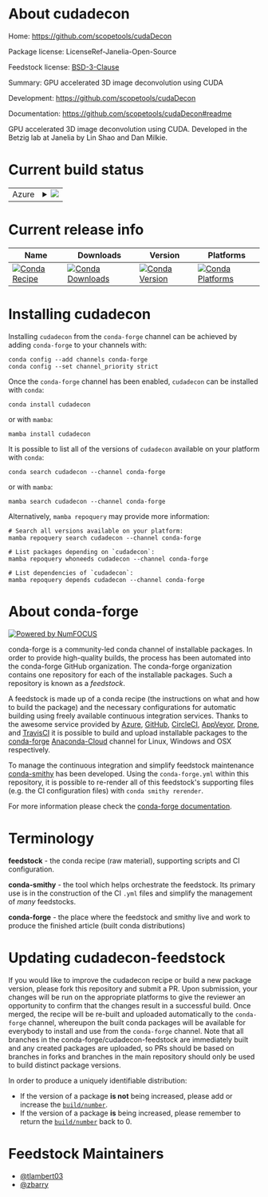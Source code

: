 About cudadecon
===============

Home: https://github.com/scopetools/cudaDecon

Package license: LicenseRef-Janelia-Open-Source

Feedstock license: [BSD-3-Clause](https://github.com/conda-forge/cudadecon-feedstock/blob/main/LICENSE.txt)

Summary: GPU accelerated 3D image deconvolution using CUDA

Development: https://github.com/scopetools/cudaDecon

Documentation: https://github.com/scopetools/cudaDecon#readme

GPU accelerated 3D image deconvolution using CUDA.
Developed in the Betzig lab at Janelia by Lin Shao and Dan Milkie.


Current build status
====================


<table>
    
  <tr>
    <td>Azure</td>
    <td>
      <details>
        <summary>
          <a href="https://dev.azure.com/conda-forge/feedstock-builds/_build/latest?definitionId=12848&branchName=main">
            <img src="https://dev.azure.com/conda-forge/feedstock-builds/_apis/build/status/cudadecon-feedstock?branchName=main">
          </a>
        </summary>
        <table>
          <thead><tr><th>Variant</th><th>Status</th></tr></thead>
          <tbody><tr>
              <td>linux_64_c_compiler_version10cuda_compiler_version11.1cxx_compiler_version10</td>
              <td>
                <a href="https://dev.azure.com/conda-forge/feedstock-builds/_build/latest?definitionId=12848&branchName=main">
                  <img src="https://dev.azure.com/conda-forge/feedstock-builds/_apis/build/status/cudadecon-feedstock?branchName=main&jobName=linux&configuration=linux_64_c_compiler_version10cuda_compiler_version11.1cxx_compiler_version10" alt="variant">
                </a>
              </td>
            </tr><tr>
              <td>linux_64_c_compiler_version10cuda_compiler_version11.2cxx_compiler_version10</td>
              <td>
                <a href="https://dev.azure.com/conda-forge/feedstock-builds/_build/latest?definitionId=12848&branchName=main">
                  <img src="https://dev.azure.com/conda-forge/feedstock-builds/_apis/build/status/cudadecon-feedstock?branchName=main&jobName=linux&configuration=linux_64_c_compiler_version10cuda_compiler_version11.2cxx_compiler_version10" alt="variant">
                </a>
              </td>
            </tr><tr>
              <td>linux_64_c_compiler_version7cuda_compiler_version10.2cxx_compiler_version7</td>
              <td>
                <a href="https://dev.azure.com/conda-forge/feedstock-builds/_build/latest?definitionId=12848&branchName=main">
                  <img src="https://dev.azure.com/conda-forge/feedstock-builds/_apis/build/status/cudadecon-feedstock?branchName=main&jobName=linux&configuration=linux_64_c_compiler_version7cuda_compiler_version10.2cxx_compiler_version7" alt="variant">
                </a>
              </td>
            </tr><tr>
              <td>linux_64_c_compiler_version9cuda_compiler_version11.0cxx_compiler_version9</td>
              <td>
                <a href="https://dev.azure.com/conda-forge/feedstock-builds/_build/latest?definitionId=12848&branchName=main">
                  <img src="https://dev.azure.com/conda-forge/feedstock-builds/_apis/build/status/cudadecon-feedstock?branchName=main&jobName=linux&configuration=linux_64_c_compiler_version9cuda_compiler_version11.0cxx_compiler_version9" alt="variant">
                </a>
              </td>
            </tr><tr>
              <td>win_64_cuda_compiler_version10.2</td>
              <td>
                <a href="https://dev.azure.com/conda-forge/feedstock-builds/_build/latest?definitionId=12848&branchName=main">
                  <img src="https://dev.azure.com/conda-forge/feedstock-builds/_apis/build/status/cudadecon-feedstock?branchName=main&jobName=win&configuration=win_64_cuda_compiler_version10.2" alt="variant">
                </a>
              </td>
            </tr><tr>
              <td>win_64_cuda_compiler_version11.0</td>
              <td>
                <a href="https://dev.azure.com/conda-forge/feedstock-builds/_build/latest?definitionId=12848&branchName=main">
                  <img src="https://dev.azure.com/conda-forge/feedstock-builds/_apis/build/status/cudadecon-feedstock?branchName=main&jobName=win&configuration=win_64_cuda_compiler_version11.0" alt="variant">
                </a>
              </td>
            </tr><tr>
              <td>win_64_cuda_compiler_version11.1</td>
              <td>
                <a href="https://dev.azure.com/conda-forge/feedstock-builds/_build/latest?definitionId=12848&branchName=main">
                  <img src="https://dev.azure.com/conda-forge/feedstock-builds/_apis/build/status/cudadecon-feedstock?branchName=main&jobName=win&configuration=win_64_cuda_compiler_version11.1" alt="variant">
                </a>
              </td>
            </tr><tr>
              <td>win_64_cuda_compiler_version11.2</td>
              <td>
                <a href="https://dev.azure.com/conda-forge/feedstock-builds/_build/latest?definitionId=12848&branchName=main">
                  <img src="https://dev.azure.com/conda-forge/feedstock-builds/_apis/build/status/cudadecon-feedstock?branchName=main&jobName=win&configuration=win_64_cuda_compiler_version11.2" alt="variant">
                </a>
              </td>
            </tr>
          </tbody>
        </table>
      </details>
    </td>
  </tr>
</table>

Current release info
====================

| Name | Downloads | Version | Platforms |
| --- | --- | --- | --- |
| [![Conda Recipe](https://img.shields.io/badge/recipe-cudadecon-green.svg)](https://anaconda.org/conda-forge/cudadecon) | [![Conda Downloads](https://img.shields.io/conda/dn/conda-forge/cudadecon.svg)](https://anaconda.org/conda-forge/cudadecon) | [![Conda Version](https://img.shields.io/conda/vn/conda-forge/cudadecon.svg)](https://anaconda.org/conda-forge/cudadecon) | [![Conda Platforms](https://img.shields.io/conda/pn/conda-forge/cudadecon.svg)](https://anaconda.org/conda-forge/cudadecon) |

Installing cudadecon
====================

Installing `cudadecon` from the `conda-forge` channel can be achieved by adding `conda-forge` to your channels with:

```
conda config --add channels conda-forge
conda config --set channel_priority strict
```

Once the `conda-forge` channel has been enabled, `cudadecon` can be installed with `conda`:

```
conda install cudadecon
```

or with `mamba`:

```
mamba install cudadecon
```

It is possible to list all of the versions of `cudadecon` available on your platform with `conda`:

```
conda search cudadecon --channel conda-forge
```

or with `mamba`:

```
mamba search cudadecon --channel conda-forge
```

Alternatively, `mamba repoquery` may provide more information:

```
# Search all versions available on your platform:
mamba repoquery search cudadecon --channel conda-forge

# List packages depending on `cudadecon`:
mamba repoquery whoneeds cudadecon --channel conda-forge

# List dependencies of `cudadecon`:
mamba repoquery depends cudadecon --channel conda-forge
```


About conda-forge
=================

[![Powered by
NumFOCUS](https://img.shields.io/badge/powered%20by-NumFOCUS-orange.svg?style=flat&colorA=E1523D&colorB=007D8A)](https://numfocus.org)

conda-forge is a community-led conda channel of installable packages.
In order to provide high-quality builds, the process has been automated into the
conda-forge GitHub organization. The conda-forge organization contains one repository
for each of the installable packages. Such a repository is known as a *feedstock*.

A feedstock is made up of a conda recipe (the instructions on what and how to build
the package) and the necessary configurations for automatic building using freely
available continuous integration services. Thanks to the awesome service provided by
[Azure](https://azure.microsoft.com/en-us/services/devops/), [GitHub](https://github.com/),
[CircleCI](https://circleci.com/), [AppVeyor](https://www.appveyor.com/),
[Drone](https://cloud.drone.io/welcome), and [TravisCI](https://travis-ci.com/)
it is possible to build and upload installable packages to the
[conda-forge](https://anaconda.org/conda-forge) [Anaconda-Cloud](https://anaconda.org/)
channel for Linux, Windows and OSX respectively.

To manage the continuous integration and simplify feedstock maintenance
[conda-smithy](https://github.com/conda-forge/conda-smithy) has been developed.
Using the ``conda-forge.yml`` within this repository, it is possible to re-render all of
this feedstock's supporting files (e.g. the CI configuration files) with ``conda smithy rerender``.

For more information please check the [conda-forge documentation](https://conda-forge.org/docs/).

Terminology
===========

**feedstock** - the conda recipe (raw material), supporting scripts and CI configuration.

**conda-smithy** - the tool which helps orchestrate the feedstock.
                   Its primary use is in the construction of the CI ``.yml`` files
                   and simplify the management of *many* feedstocks.

**conda-forge** - the place where the feedstock and smithy live and work to
                  produce the finished article (built conda distributions)


Updating cudadecon-feedstock
============================

If you would like to improve the cudadecon recipe or build a new
package version, please fork this repository and submit a PR. Upon submission,
your changes will be run on the appropriate platforms to give the reviewer an
opportunity to confirm that the changes result in a successful build. Once
merged, the recipe will be re-built and uploaded automatically to the
`conda-forge` channel, whereupon the built conda packages will be available for
everybody to install and use from the `conda-forge` channel.
Note that all branches in the conda-forge/cudadecon-feedstock are
immediately built and any created packages are uploaded, so PRs should be based
on branches in forks and branches in the main repository should only be used to
build distinct package versions.

In order to produce a uniquely identifiable distribution:
 * If the version of a package **is not** being increased, please add or increase
   the [``build/number``](https://docs.conda.io/projects/conda-build/en/latest/resources/define-metadata.html#build-number-and-string).
 * If the version of a package **is** being increased, please remember to return
   the [``build/number``](https://docs.conda.io/projects/conda-build/en/latest/resources/define-metadata.html#build-number-and-string)
   back to 0.

Feedstock Maintainers
=====================

* [@tlambert03](https://github.com/tlambert03/)
* [@zbarry](https://github.com/zbarry/)

